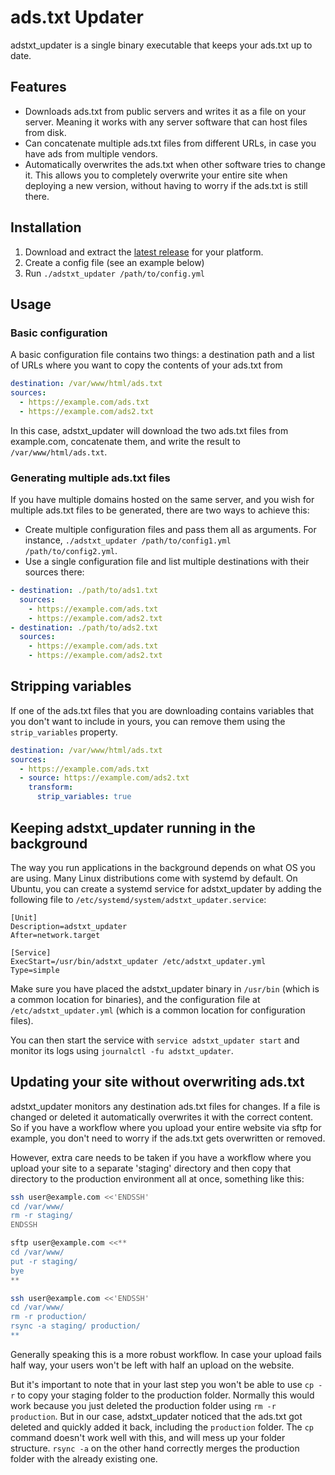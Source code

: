 # ads.txt Updater

adstxt_updater is a single binary executable that keeps your ads.txt up to date.

## Features

- Downloads ads.txt from public servers and writes it as a file on your server.
  Meaning it works with any server software that can host files from disk.
- Can concatenate multiple ads.txt files from different URLs, in case you have ads from multiple vendors.
- Automatically overwrites the ads.txt when other software tries to change it.
  This allows you to completely overwrite your entire site when deploying a new version,
  without having to worry if the ads.txt is still there.

## Installation

1. Download and extract the [latest release](https://github.com/jespertheend/adstxt_updater/releases/latest) for your platform.
2. Create a config file (see an example below)
3. Run `./adstxt_updater /path/to/config.yml`

## Usage

### Basic configuration

A basic configuration file contains two things:
a destination path and a list of URLs where you want to copy the contents of your ads.txt from

```yml
destination: /var/www/html/ads.txt
sources:
  - https://example.com/ads.txt
  - https://example.com/ads2.txt
```

In this case, adstxt_updater will download the two ads.txt files from example.com,
concatenate them, and write the result to `/var/www/html/ads.txt`.

### Generating multiple ads.txt files

If you have multiple domains hosted on the same server, and you wish for multiple ads.txt files to be generated,
there are two ways to achieve this:

- Create multiple configuration files and pass them all as arguments.
  For instance, `./adstxt_updater /path/to/config1.yml /path/to/config2.yml`.
- Use a single configuration file and list multiple destinations with their sources there:

```yml
- destination: ./path/to/ads1.txt
  sources:
    - https://example.com/ads.txt
    - https://example.com/ads2.txt
- destination: ./path/to/ads2.txt
  sources:
    - https://example.com/ads.txt
    - https://example.com/ads2.txt
```

## Stripping variables

If one of the ads.txt files that you are downloading contains variables that you don't want to include in yours,
you can remove them using the `strip_variables` property.

```yml
destination: /var/www/html/ads.txt
sources:
  - https://example.com/ads.txt
  - source: https://example.com/ads2.txt
    transform:
      strip_variables: true
```

## Keeping adstxt_updater running in the background

The way you run applications in the background depends on what OS you are using.
Many Linux distributions come with systemd by default.
On Ubuntu, you can create a systemd service for adstxt_updater
by adding the following file to `/etc/systemd/system/adstxt_updater.service`:

```
[Unit]
Description=adstxt_updater
After=network.target

[Service]
ExecStart=/usr/bin/adstxt_updater /etc/adstxt_updater.yml
Type=simple
```

Make sure you have placed the adstxt_updater binary in `/usr/bin` (which is a common location for binaries),
and the configuration file at `/etc/adstxt_updater.yml` (which is a common location for configuration files).

You can then start the service with `service adstxt_updater start` and monitor its logs using `journalctl -fu adstxt_updater`.

## Updating your site without overwriting ads.txt

adstxt_updater monitors any destination ads.txt files for changes. If a file is changed or deleted it automatically overwrites it with the correct content.
So if you have a workflow where you upload your entire website via sftp for example, you don't need to worry if the ads.txt gets overwritten or removed.

However, extra care needs to be taken if you have a workflow where you upload your site to a separate 'staging' directory and then copy that directory to the production environment all at once, something like this:

```bash
ssh user@example.com <<'ENDSSH'
cd /var/www/
rm -r staging/
ENDSSH

sftp user@example.com <<**
cd /var/www/
put -r staging/
bye
**

ssh user@example.com <<'ENDSSH'
cd /var/www/
rm -r production/
rsync -a staging/ production/
**
```

Generally speaking this is a more robust workflow. In case your upload fails half way, your users won't be left with half an upload on the website.

But it's important to note that in your last step you won't be able to use `cp -r` to copy your staging folder to the production folder. Normally this would work because you just deleted the production folder using `rm -r production`. But in our case, adstxt_updater noticed that the ads.txt got deleted and quickly added it back, including the `production` folder. The `cp` command doesn't work well with this, and will mess up your folder structure. `rsync -a` on the other hand correctly merges the production folder with the already existing one.
